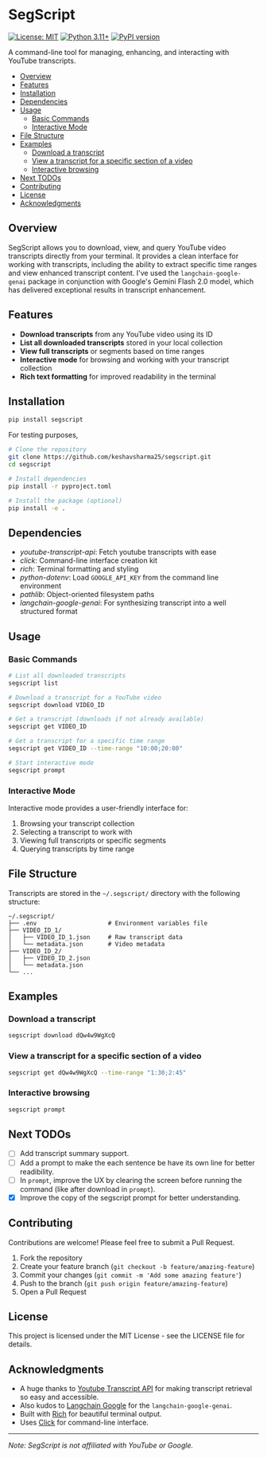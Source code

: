 # SegScript

[![License: MIT](https://img.shields.io/badge/License-MIT-yellow.svg)](https://opensource.org/licenses/MIT)
[![Python 3.11+](https://img.shields.io/badge/python-3.11+-blue.svg)](https://www.python.org/downloads/)
[![PyPI version](https://badge.fury.io/py/segscript.svg)](https://badge.fury.io/py/segscript)

A command-line tool for managing, enhancing, and interacting with YouTube transcripts.

<!-- mtoc-start -->

* [Overview](#overview)
* [Features](#features)
* [Installation](#installation)
* [Dependencies](#dependencies)
* [Usage](#usage)
  * [Basic Commands](#basic-commands)
  * [Interactive Mode](#interactive-mode)
* [File Structure](#file-structure)
* [Examples](#examples)
  * [Download a transcript](#download-a-transcript)
  * [View a transcript for a specific section of a video](#view-a-transcript-for-a-specific-section-of-a-video)
  * [Interactive browsing](#interactive-browsing)
* [Next TODOs](#next-todos)
* [Contributing](#contributing)
* [License](#license)
* [Acknowledgments](#acknowledgments)

<!-- mtoc-end -->

## Overview

SegScript allows you to download, view, and query YouTube video transcripts directly from your terminal. It provides a clean interface for working with transcripts, including the ability to extract specific time ranges and view enhanced transcript content. I've used the `langchain-google-genai` package in conjunction with Google's Gemini Flash 2.0 model, which has delivered exceptional results in transcript enhancement.

## Features

* **Download transcripts** from any YouTube video using its ID
* **List all downloaded transcripts** stored in your local collection
* **View full transcripts** or segments based on time ranges
* **Interactive mode** for browsing and working with your transcript collection
* **Rich text formatting** for improved readability in the terminal

## Installation

```bash
pip install segscript
```

For testing purposes,

```bash
# Clone the repository
git clone https://github.com/keshavsharma25/segscript.git
cd segscript

# Install dependencies
pip install -r pyproject.toml

# Install the package (optional)
pip install -e .
```

## Dependencies

* *youtube-transcript-api*: Fetch youtube transcripts with ease
* *click*: Command-line interface creation kit
* *rich*: Terminal formatting and styling
* *python-dotenv*: Load `GOOGLE_API_KEY` from the command line environment
* *pathlib*: Object-oriented filesystem paths
* *langchain-google-genai*: For synthesizing transcript into a well structured format

## Usage

### Basic Commands

```bash
# List all downloaded transcripts
segscript list

# Download a transcript for a YouTube video
segscript download VIDEO_ID

# Get a transcript (downloads if not already available)
segscript get VIDEO_ID

# Get a transcript for a specific time range
segscript get VIDEO_ID --time-range "10:00;20:00"

# Start interactive mode
segscript prompt
```

### Interactive Mode

Interactive mode provides a user-friendly interface for:

1. Browsing your transcript collection
2. Selecting a transcript to work with
3. Viewing full transcripts or specific segments
4. Querying transcripts by time range

## File Structure

Transcripts are stored in the `~/.segscript/` directory with the following structure:

```
~/.segscript/
├── .env                    # Environment variables file
├── VIDEO_ID_1/
│   ├── VIDEO_ID_1.json     # Raw transcript data
│   └── metadata.json       # Video metadata
├── VIDEO_ID_2/
│   ├── VIDEO_ID_2.json
│   └── metadata.json
└── ...
```

## Examples

### Download a transcript

```bash
segscript download dQw4w9WgXcQ
```

### View a transcript for a specific section of a video

```bash
segscript get dQw4w9WgXcQ --time-range "1:30;2:45"
```

### Interactive browsing

```bash
segscript prompt
```

## Next TODOs

* [ ] Add transcript summary support.
* [ ] Add a prompt to make the each sentence be have its own line for better readibility.
* [ ] In `prompt`, improve the UX by clearing the screen before running the command (like after download in `prompt`).
* [x] Improve the copy of the segscript prompt for better understanding.

## Contributing

Contributions are welcome! Please feel free to submit a Pull Request.

1. Fork the repository
2. Create your feature branch (`git checkout -b feature/amazing-feature`)
3. Commit your changes (`git commit -m 'Add some amazing feature'`)
4. Push to the branch (`git push origin feature/amazing-feature`)
5. Open a Pull Request

## License

This project is licensed under the MIT License - see the LICENSE file for details.

## Acknowledgments

* A huge thanks to [Youtube Transcript API](https://github.com/jdepoix/youtube-transcript-api) for making transcript retrieval so easy and accessible.
* Also kudos to [Langchain Google](https://github.com/langchain-ai/langchain-google) for the `langchain-google-genai`.
* Built with [Rich](https://github.com/Textualize/rich) for beautiful terminal output.
* Uses [Click](https://click.palletsprojects.com/) for command-line interface.

---

*Note: SegScript is not affiliated with YouTube or Google.*
